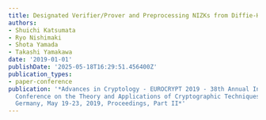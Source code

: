 ```yaml
---
title: Designated Verifier/Prover and Preprocessing NIZKs from Diffie-Hellman Assumptions
authors:
- Shuichi Katsumata
- Ryo Nishimaki
- Shota Yamada
- Takashi Yamakawa
date: '2019-01-01'
publishDate: '2025-05-18T16:29:51.456400Z'
publication_types:
- paper-conference
publication: '*Advances in Cryptology - EUROCRYPT 2019 - 38th Annual International
  Conference on the Theory and Applications of Cryptographic Techniques, Darmstadt,
  Germany, May 19-23, 2019, Proceedings, Part II*'
---
```

